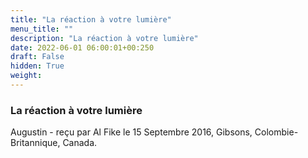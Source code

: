 ```yaml
---
title: "La réaction à votre lumière"
menu_title: ""
description: "La réaction à votre lumière"
date: 2022-06-01 06:00:01+00:250
draft: False
hidden: True
weight:
---
```

### La réaction à votre lumière

Augustin - reçu par Al Fike le 15 Septembre 2016, Gibsons, Colombie-Britannique, Canada.



